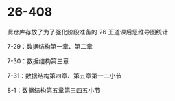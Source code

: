 # 26-408

此仓库存放了为了强化阶段准备的 26 王道课后思维导图统计

7-29：数据结构第一章、第二章

7-30：数据结构第三章

7-31：数据结构第四章、第五章第一二小节

8-1：数据结构第五章第三四五小节
